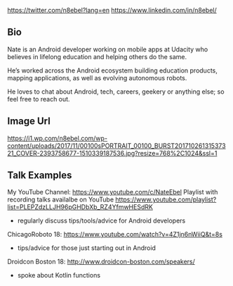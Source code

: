https://twitter.com/n8ebel?lang=en
https://www.linkedin.com/in/n8ebel/

## Bio
Nate is an Android developer working on mobile apps at Udacity who believes in lifelong education and helping others do the same.

He’s worked across the Android ecosystem building education products, mapping applications, as well as evolving autonomous robots.

He loves to chat about Android, tech, careers, geekery or anything else; so feel free to reach out.

## Image Url
https://i1.wp.com/n8ebel.com/wp-content/uploads/2017/11/00100sPORTRAIT_00100_BURST20171026131537321_COVER-2393758677-1510339187536.jpg?resize=768%2C1024&ssl=1

## Talk Examples
My YouTube Channel: https://www.youtube.com/c/NateEbel
Playlist with recording talks availalbe on YouTube https://www.youtube.com/playlist?list=PLEPZdzLLJH96pGHDbXb_RZ4YfmwHESdRK
- regularly discuss tips/tools/advice for Android developers

ChicagoRoboto 18: https://www.youtube.com/watch?v=4Z1jn6nWiiQ&t=8s
- tips/advice for those just starting out in Android

Droidcon Boston 18: http://www.droidcon-boston.com/speakers/
- spoke about Kotlin functions
